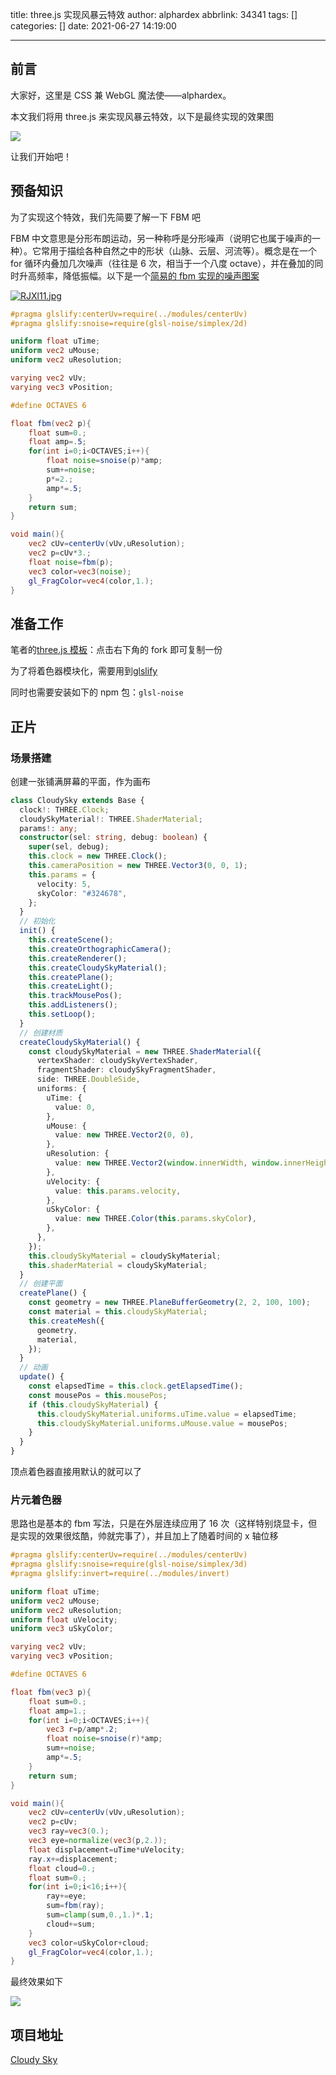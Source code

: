 title: three.js 实现风暴云特效
author: alphardex
abbrlink: 34341
tags: []
categories: []
date: 2021-06-27 14:19:00

---

## 前言

大家好，这里是 CSS 兼 WebGL 魔法使——alphardex。

本文我们将用 three.js 来实现风暴云特效，以下是最终实现的效果图

![](https://s2.loli.net/2024/05/21/UrX5tH1upRiIYLq.gif)

让我们开始吧！

<!--more-->

## 预备知识

为了实现这个特效，我们先简要了解一下 FBM 吧

FBM 中文意思是分形布朗运动，另一种称呼是分形噪声（说明它也属于噪声的一种）。它常用于描绘各种自然之中的形状（山脉、云层、河流等）。概念是在一个 for 循环内叠加几次噪声（往往是 6 次，相当于一个八度 octave），并在叠加的同时升高频率，降低振幅。以下是一个[简易的 fbm 实现的噪声图案](https://codepen.io/alphardex/pen/xxdKpyy)

[![RJXl11.jpg](https://z3.ax1x.com/2021/06/27/RJXl11.jpg)](https://imgse.com/i/RJXl11)

```glsl
#pragma glslify:centerUv=require(../modules/centerUv)
#pragma glslify:snoise=require(glsl-noise/simplex/2d)

uniform float uTime;
uniform vec2 uMouse;
uniform vec2 uResolution;

varying vec2 vUv;
varying vec3 vPosition;

#define OCTAVES 6

float fbm(vec2 p){
    float sum=0.;
    float amp=.5;
    for(int i=0;i<OCTAVES;i++){
        float noise=snoise(p)*amp;
        sum+=noise;
        p*=2.;
        amp*=.5;
    }
    return sum;
}

void main(){
    vec2 cUv=centerUv(vUv,uResolution);
    vec2 p=cUv*3.;
    float noise=fbm(p);
    vec3 color=vec3(noise);
    gl_FragColor=vec4(color,1.);
}
```

## 准备工作

笔者的[three.js 模板](https://codepen.io/alphardex/pen/yLaQdOq)：点击右下角的 fork 即可复制一份

为了将着色器模块化，需要用到[glslify](https://github.com/glslify/glslify)

同时也需要安装如下的 npm 包：`glsl-noise`

## 正片

### 场景搭建

创建一张铺满屏幕的平面，作为画布

```ts
class CloudySky extends Base {
  clock!: THREE.Clock;
  cloudySkyMaterial!: THREE.ShaderMaterial;
  params!: any;
  constructor(sel: string, debug: boolean) {
    super(sel, debug);
    this.clock = new THREE.Clock();
    this.cameraPosition = new THREE.Vector3(0, 0, 1);
    this.params = {
      velocity: 5,
      skyColor: "#324678",
    };
  }
  // 初始化
  init() {
    this.createScene();
    this.createOrthographicCamera();
    this.createRenderer();
    this.createCloudySkyMaterial();
    this.createPlane();
    this.createLight();
    this.trackMousePos();
    this.addListeners();
    this.setLoop();
  }
  // 创建材质
  createCloudySkyMaterial() {
    const cloudySkyMaterial = new THREE.ShaderMaterial({
      vertexShader: cloudySkyVertexShader,
      fragmentShader: cloudySkyFragmentShader,
      side: THREE.DoubleSide,
      uniforms: {
        uTime: {
          value: 0,
        },
        uMouse: {
          value: new THREE.Vector2(0, 0),
        },
        uResolution: {
          value: new THREE.Vector2(window.innerWidth, window.innerHeight),
        },
        uVelocity: {
          value: this.params.velocity,
        },
        uSkyColor: {
          value: new THREE.Color(this.params.skyColor),
        },
      },
    });
    this.cloudySkyMaterial = cloudySkyMaterial;
    this.shaderMaterial = cloudySkyMaterial;
  }
  // 创建平面
  createPlane() {
    const geometry = new THREE.PlaneBufferGeometry(2, 2, 100, 100);
    const material = this.cloudySkyMaterial;
    this.createMesh({
      geometry,
      material,
    });
  }
  // 动画
  update() {
    const elapsedTime = this.clock.getElapsedTime();
    const mousePos = this.mousePos;
    if (this.cloudySkyMaterial) {
      this.cloudySkyMaterial.uniforms.uTime.value = elapsedTime;
      this.cloudySkyMaterial.uniforms.uMouse.value = mousePos;
    }
  }
}
```

顶点着色器直接用默认的就可以了

### 片元着色器

思路也是基本的 fbm 写法，只是在外层连续应用了 16 次（这样特别烧显卡，但是实现的效果很炫酷，帅就完事了），并且加上了随着时间的 x 轴位移

```glsl
#pragma glslify:centerUv=require(../modules/centerUv)
#pragma glslify:snoise=require(glsl-noise/simplex/3d)
#pragma glslify:invert=require(../modules/invert)

uniform float uTime;
uniform vec2 uMouse;
uniform vec2 uResolution;
uniform float uVelocity;
uniform vec3 uSkyColor;

varying vec2 vUv;
varying vec3 vPosition;

#define OCTAVES 6

float fbm(vec3 p){
    float sum=0.;
    float amp=1.;
    for(int i=0;i<OCTAVES;i++){
        vec3 r=p/amp*.2;
        float noise=snoise(r)*amp;
        sum+=noise;
        amp*=.5;
    }
    return sum;
}

void main(){
    vec2 cUv=centerUv(vUv,uResolution);
    vec2 p=cUv;
    vec3 ray=vec3(0.);
    vec3 eye=normalize(vec3(p,2.));
    float displacement=uTime*uVelocity;
    ray.x+=displacement;
    float cloud=0.;
    float sum=0.;
    for(int i=0;i<16;i++){
        ray+=eye;
        sum=fbm(ray);
        sum=clamp(sum,0.,1.)*.1;
        cloud+=sum;
    }
    vec3 color=uSkyColor+cloud;
    gl_FragColor=vec4(color,1.);
}
```

最终效果如下

![](https://s2.loli.net/2024/05/21/UrX5tH1upRiIYLq.gif)

## 项目地址

[Cloudy Sky](https://codepen.io/alphardex/pen/oNWvoyo)
